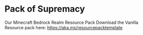 # Pack of Supremacy
Our Minecraft Bedrock Realm Resource Pack
Download the Vanilla Resource pack here:
https://aka.ms/resourcepacktemplate
